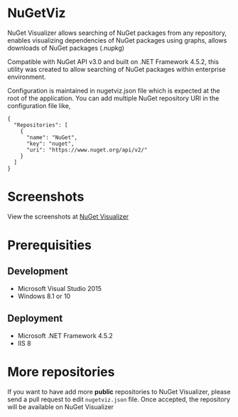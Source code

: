 # NuGetViz

NuGet Visualizer allows searching of NuGet packages from any repository, enables visualizing dependencies of NuGet packages using graphs, allows downloads of NuGet packages (.nupkg)

Compatible with NuGet API v3.0 and built on .NET Framework 4.5.2, this utility was created to allow searching of NuGet packages within enterprise environment.

Configuration is maintained in nugetviz.json file which is expected at the root of the application. You can add multiple NuGet repository URI in the configuration file like,

```
{
  "Repositories": [
    {
      "name": "NuGet",
      "key": "nuget",
      "uri": "https://www.nuget.org/api/v2/"
    }
  ]
}
```



# Screenshots

View the screenshots at [NuGet Visualizer](http://www.ganshani.com/open-source/nuget-visualizer/)

# Prerequisities

## Development
- Microsoft Visual Studio 2015
- Windows 8.1 or 10

## Deployment 
- Microsoft .NET Framework 4.5.2
- IIS 8


# More repositories

If you want to have add more **public** repositories to NuGet Visualizer, please send a pull request to edit `nugetviz.json` file.  Once accepted, the repository will be available on NuGet Visualizer 
